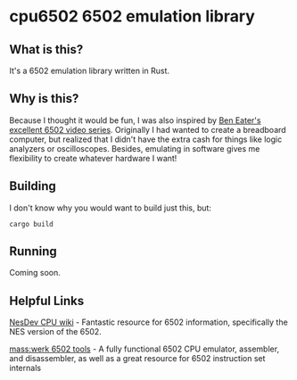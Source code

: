 # cpu6502 6502 emulation library
## What is this?
It's a 6502 emulation library written in Rust.
## Why is this?
Because I thought it would be fun, I was also inspired by [Ben Eater's excellent 6502 video series](https://eater.net/6502). Originally I had wanted to create a breadboard computer, but realized that I didn't have the extra cash for things like logic analyzers or oscilloscopes. Besides, emulating in software gives me flexibility to create whatever hardware I want!
## Building
I don't know why you would want to build just this, but:

    cargo build

## Running
Coming soon.

## Helpful Links
[NesDev CPU wiki](https://www.nesdev.org/wiki/CPU) - Fantastic resource for 6502 information, specifically the NES version of the 6502.

[mass:werk 6502 tools](https://www.masswerk.at/6502/) - A fully functional 6502 CPU emulator, assembler, and disassembler, as well as a great resource for 6502 instruction set internals
